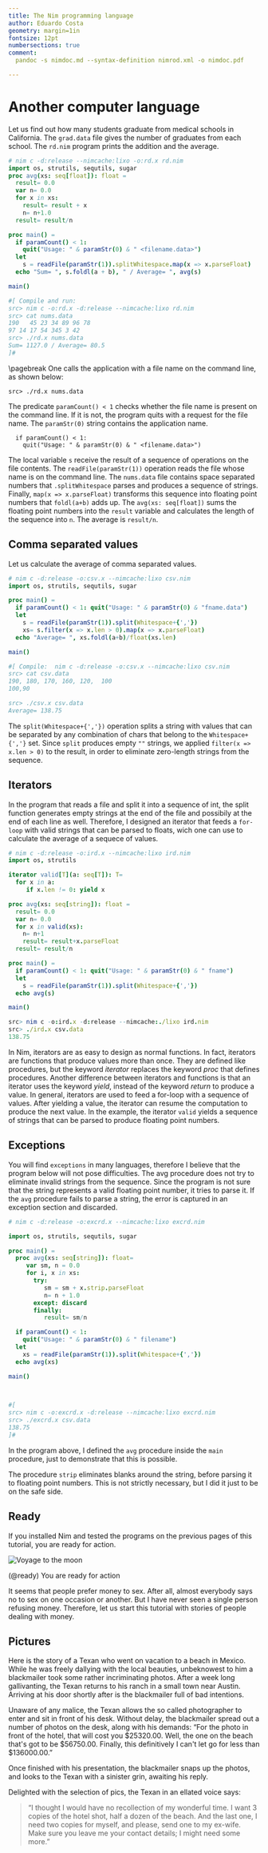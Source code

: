 ```yaml
---
title: The Nim programming language
author: Eduardo Costa
geometry: margin=1in
fontsize: 12pt
numbersections: true
comment:
  pandoc -s nimdoc.md --syntax-definition nimrod.xml -o nimdoc.pdf

---
```

 
# Another computer language
Let us find out how many students graduate from
medical schools in California. The `grad.data`
file gives the number of graduates from each
school. The `rd.nim` program prints the addition
and the average.

```Nim
# nim c -d:release --nimcache:lixo -o:rd.x rd.nim
import os, strutils, sequtils, sugar
proc avg(xs: seq[float]): float =
  result= 0.0
  var n= 0.0
  for x in xs:
    result= result + x
    n= n+1.0
  result= result/n

proc main() =
  if paramCount() < 1:
    quit("Usage: " & paramStr(0) & " <filename.data>")
  let
    s = readFile(paramStr(1)).splitWhitespace.map(x => x.parseFloat)
  echo "Sum= ", s.foldl(a + b), " / Average= ", avg(s)

main()

#[ Compile and run:
src> nim c -o:rd.x -d:release --nimcache:lixo rd.nim
src> cat nums.data
190   45 23 34 89 96 78
97 14 17 54 345 3 42
src> ./rd.x nums.data
Sum= 1127.0 / Average= 80.5
]#
```

\pagebreak
One calls the application with a file name on the
command line, as shown below:

```
src> ./rd.x nums.data
```
The predicate `paramCount() < 1` checks whether
the file name is present on the command line.
If it is not, the program quits with a request
for the file name. The `paramStr(0)` string
contains the application name.

```
  if paramCount() < 1:
    quit("Usage: " & paramStr(0) & " <filename.data>")
```

The local variable `s` receive the result of a sequence of
operations on the file contents. The  `readFile(paramStr(1))`
operation reads the file whose name is on the command line.
The `nums.data` file contains space separated numbers that
`.splitWhitespace` parses and produces a sequence of strings.
Finally, `map(x => x.parseFloat)` transforms this sequence
into floating point numbers that `foldl(a+b)` adds up.
The `avg(xs: seq[float])` sums the floating point numbers
into the `result` variable and calculates the length of
the sequence into `n`. The average is `result/n`.


## Comma separated values
Let us calculate the average of comma separated values.

```Nim
# nim c -d:release -o:csv.x --nimcache:lixo csv.nim
import os, strutils, sequtils, sugar

proc main() =
  if paramCount() < 1: quit("Usage: " & paramStr(0) & "fname.data")
  let
    s = readFile(paramStr(1)).split(Whitespace+{','})
    xs= s.filter(x => x.len > 0).map(x => x.parseFloat)
  echo "Average= ", xs.foldl(a+b)/float(xs.len)

main()

#[ Compile:  nim c -d:release -o:csv.x --nimcache:lixo csv.nim
src> cat csv.data
190, 180, 170, 160, 120,  100
100,90  

src> ./csv.x csv.data
Average= 138.75
```

The `split(Whitespace+{','})` operation splits a string with
values that can be separated by any combination of chars that
belong to the `Whitespace+{','}` set. Since `split` produces
empty `""` strings, we applied `filter(x => x.len > 0)` to the
result, in order to eliminate zero-length strings from the
sequence.

## Iterators
In the program that reads a file and split it
into a sequence of int, the split function
generates empty strings at the end of the file
and possibily at the end of each line as well.
Therefore, I designed an iterator that feeds
a `for-loop` with  valid strings that can be
parsed to floats, wich one can use to calculate
the average of a sequece of values.

```Nim
# nim c -d:release -o:ird.x --nimcache:lixo ird.nim
import os, strutils

iterator valid[T](a: seq[T]): T=
  for x in a:
     if x.len != 0: yield x

proc avg(xs: seq[string]): float =
  result= 0.0
  var n= 0.0
  for x in valid(xs):
    n= n+1
    result= result+x.parseFloat
  result= result/n

proc main() =
  if paramCount() < 1: quit("Usage: " & paramStr(0) & " fname")
  let
    s = readFile(paramStr(1)).split(Whitespace+{','})
  echo avg(s)

main()

src> nim c -o:ird.x -d:release --nimcache:./lixo ird.nim
src> ./ird.x csv.data
138.75
```

In Nim, iterators are as easy to design as normal
functions. In fact, iterators are functions that
produce values more than once. They are defined like
procedures, but the keyword *iterator* replaces
the keyword *proc* that defines procedures. Another
difference between iterators and functions is that
an iterator uses the keyword *yield*, instead of
the keyword *return* to produce a value. In general,
iterators are used to feed a for-loop with a sequence
of values. After yielding a value, the iterator can
resume the computation to produce the next value. In
the example, the iterator `valid` yields a sequence of
strings that can be parsed to produce floating point
numbers.

## Exceptions
You will find `exceptions` in many languages, therefore I
believe that the program below will not pose difficulties.
The avg procedure does not try to eliminate invalid strings
from the sequence. Since the program is not sure that the
string represents a valid floating point number, it tries
to parse it. If the `avg` procedure fails to parse a string,
the error is captured in an exception section and discarded.

```Nim
# nim c -d:release -o:excrd.x --nimcache:lixo excrd.nim

import os, strutils, sequtils, sugar

proc main() =
  proc avg(xs: seq[string]): float=
     var sm, n = 0.0
     for i, x in xs:
       try:
          sm = sm + x.strip.parseFloat
          n= n + 1.0
       except: discard
       finally:
          result= sm/n

  if paramCount() < 1:
    quit("Usage: " & paramStr(0) & " filename")
  let
    xs = readFile(paramStr(1)).split(Whitespace+{','})
  echo avg(xs)

main()
  


#[
src> nim c -o:excrd.x -d:release --nimcache:lixo excrd.nim
src> ./excrd.x csv.data
138.75
]#  
```

In the program above, I defined the `avg` procedure
inside the `main` procedure, just to demonstrate that
this is possible.

The procedure `strip` eliminates blanks around the string,
before parsing it to floating point numbers. This is not
strictly necessary, but I did it just to be on the safe side.

## Ready
If you installed Nim and tested the programs on the previous
pages of this tutorial, you are ready for action.

![](figs-prefix/readyforaction.jpg "Voyage to the moon")

(@ready) You are ready for action

It seems that people prefer money to sex. After all,
almost everybody says no to sex on one occasion or
another. But I have never seen a single person
refusing money. Therefore, let us start this tutorial
with stories of people dealing with money.

## Pictures

Here is the story of a Texan who went on vacation
to a beach in Mexico. While he was freely dallying
with the local beauties, unbeknowest to him a
blackmailer took some rather incriminating photos.
After a week long gallivanting, the Texan returns
to his ranch in a small town near Austin. Arriving
at his door shortly after is the blackmailer full
of bad intentions.

Unaware of any malice, the Texan allows the so
called photographer to enter and sit in front of
his desk. Without delay, the blackmailer spread
out a number of photos on the desk, along with his
demands: “For the photo in front of the hotel, that
will cost you $25320.00. Well, the one on the beach
that's got to be $56750.00. Finally, this definitively
I can't let go for less than $136000.00.”

Once finished with his presentation, the blackmailer
snaps up the photos, and looks to the Texan with a
sinister grin, awaiting his reply.

Delighted with the selection of pics, the Texan
in an ellated voice says:

> “I thought I would have no recollection
of my wonderful time. I want 3 copies of
the hotel shot, half a dozen of the beach.
And the last one, I need two copies for myself,
and please, send one to my ex-wife. Make sure
you leave me your contact details; I might
need some more.”




